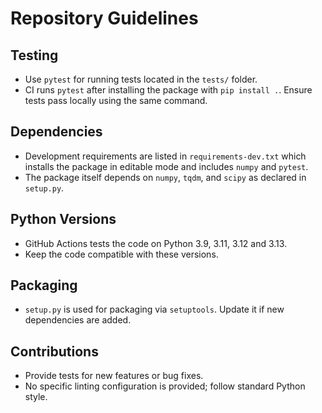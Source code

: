 # Repository Guidelines

## Testing
- Use `pytest` for running tests located in the `tests/` folder.
- CI runs `pytest` after installing the package with `pip install .`. Ensure tests pass locally using the same command.

## Dependencies
- Development requirements are listed in `requirements-dev.txt` which installs the package in editable mode and includes `numpy` and `pytest`.
- The package itself depends on `numpy`, `tqdm`, and `scipy` as declared in `setup.py`.

## Python Versions
- GitHub Actions tests the code on Python 3.9, 3.11, 3.12 and 3.13.
- Keep the code compatible with these versions.

## Packaging
- `setup.py` is used for packaging via `setuptools`. Update it if new dependencies are added.

## Contributions
- Provide tests for new features or bug fixes.
- No specific linting configuration is provided; follow standard Python style.
